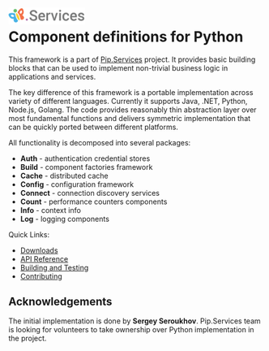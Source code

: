 # <img src="https://github.com/pip-services/pip-services/raw/master/design/Logo.png" alt="Pip.Services Logo" style="max-width:30%"> <br/> Component definitions for Python

This framework is a part of [Pip.Services](https://github.com/pip-services/pip-services) project.
It provides basic building blocks that can be used to implement non-trivial business logic in applications and services.

The key difference of this framework is a portable implementation across variety of different languages. 
Currently it supports Java, .NET, Python, Node.js, Golang. The code provides reasonably thin abstraction layer 
over most fundamental functions and delivers symmetric implementation that can be quickly ported between different platforms.

All functionality is decomposed into several packages:

- **Auth** - authentication credential stores
- **Build** - component factories framework
- **Cache** - distributed cache
- **Config** - configuration framework
- **Connect** - connection discovery services
- **Count** - performance counters components
- **Info** - context info
- **Log** - logging components

Quick Links:

* [Downloads](https://github.com/pip-services3-python/pip-services3-components-python/blob/master/doc/Downloads.md)
* [API Reference](https://pip-services3-python.github.io/pip-services3-components-python/index.html)
* [Building and Testing](https://github.com/pip-services3-python/pip-services3-components-python/blob/master/doc/Development.md)
* [Contributing](https://github.com/pip-services3-python/pip-services3-components-python/blob/master/doc/Development.md/#contrib)

## Acknowledgements

The initial implementation is done by **Sergey Seroukhov**. Pip.Services team is looking for volunteers to 
take ownership over Python implementation in the project.
